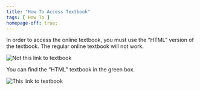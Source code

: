```yaml
---
title: "How To Access Textbook"
tags: [ How To ]
homepage-off: true;
---
```

In order to access the online textbook, you must use the “HTML” version of the textbook. The regular online textbook will not work.

![Not this link to textbook]({{site.baseurl}}\assets\images\not-this-link-to-textbook.JPG)

You can find the “HTML” textbook in the green box.

![This link to textbook]({{site.baseurl}}\assets\images\this-link-to-textbook.JPG)
